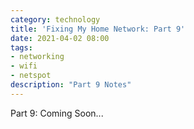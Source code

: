 ```yaml
---
category: technology
title: 'Fixing My Home Network: Part 9'
date: 2021-04-02 08:00
tags:
- networking
- wifi
- netspot
description: "Part 9 Notes"
---
```


Part 9: Coming Soon...